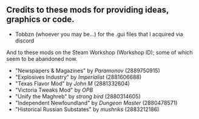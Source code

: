 ## Credits to these mods for providing ideas, graphics or code.

- Tobbzn (whoever you may be...) for the .gui files that I acquired via discord

And to these mods on the Steam Workshop (Workshop ID); some of which seem to be abandoned now.

- "Newspapers & Magazines" by *Paramonov* (2889750915)
- "Explosives Industry" by *Imperialist* (2881606688)
- "Texas Flavor Mod" by *John M* (2881332604)
- "Victoria Tweaks Mod" by *OPB*
- "Unify the Maghreb" by *strong bird* (2880314605)
- "Independent Newfoundland" by *Dungeon Master* (2880478571)
- "Historical Russian Substates" by *mushriks* (2883212186)